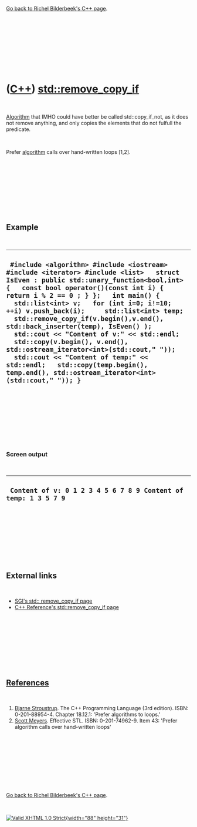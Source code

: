 

[Go back to Richel Bilderbeek's C++ page](Cpp.htm).

 

 

 

 

 

([C++](Cpp.htm)) [std::remove\_copy\_if](CppRemove_copy_if.htm)
===============================================================

 

[Algorithm](CppAlgorithm.htm) that IMHO could have better be called
std::copy\_if\_not, as it does not remove anything, and only copies the
elements that do not fulfull the predicate.

 

Prefer [algorithm](CppAlgorithm.htm) calls over hand-written loops
\[1,2\].

 

 

 

 

 

Example
-------

 

  ----------------------------------------------------------------------------------------------------------------------------------------------------------------------------------------------------------------------------------------------------------------------------------------------------------------------------------------------------------------------------------------------------------------------------------------------------------------------------------------------------------------------------------------------------------------------------------------------------------------------------------------------------------------
  ` #include <algorithm> #include <iostream> #include <iterator> #include <list>   struct IsEven : public std::unary_function<bool,int> {   const bool operator()(const int i) { return i % 2 == 0 ; } };   int main() {   std::list<int> v;   for (int i=0; i!=10; ++i) v.push_back(i);     std::list<int> temp;   std::remove_copy_if(v.begin(),v.end(), std::back_inserter(temp), IsEven() );     std::cout << "Content of v:" << std::endl;   std::copy(v.begin(), v.end(), std::ostream_iterator<int>(std::cout," "));   std::cout << "Content of temp:" << std::endl;   std::copy(temp.begin(), temp.end(), std::ostream_iterator<int>(std::cout," ")); }`
  ----------------------------------------------------------------------------------------------------------------------------------------------------------------------------------------------------------------------------------------------------------------------------------------------------------------------------------------------------------------------------------------------------------------------------------------------------------------------------------------------------------------------------------------------------------------------------------------------------------------------------------------------------------------

 

 

 

 

 

### Screen output

 

  -----------------------------------------------------------------
  ` Content of v: 0 1 2 3 4 5 6 7 8 9 Content of temp: 1 3 5 7 9`
  -----------------------------------------------------------------

 

 

 

 

 

External links
--------------

 

-   [SGI's std:: remove\_copy\_if
    page](http://www.sgi.com/tech/stl/remove_copy_if.html)
-   [C++ Reference's std::remove\_copy\_if
    page](http://www.cppreference.com/cppalgorithm/remove_copy_if.html)

 

 

 

 

 

[References](CppReferences.htm)
-------------------------------

 

1.  [Bjarne Stroustrup](CppBjarneStroustrup.htm). The C++ Programming
    Language (3rd edition). ISBN: 0-201-88954-4. Chapter 18.12.1:
    'Prefer algorithms to loops.'
2.  [Scott Meyers](CppScottMeyers.htm). Effective STL.
    ISBN: 0-201-74962-9. Item 43: 'Prefer algorithm calls over
    hand-written loops'

 

 

 

 

 

[Go back to Richel Bilderbeek's C++ page](Cpp.htm).



 

[![Valid XHTML 1.0 Strict](valid-xhtml10.png){width="88"
height="31"}](http://validator.w3.org/check?uri=referer)
